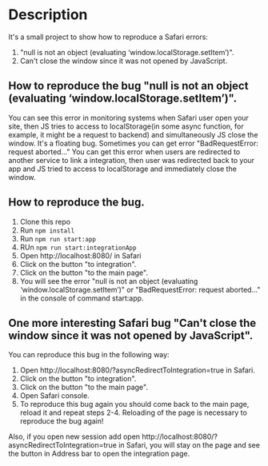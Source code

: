 # Description
It's a small project to show how to reproduce a Safari errors:
1. "null is not an object (evaluating ‘window.localStorage.setItem’)".
2. Can't close the window since it was not opened by JavaScript.

## How to reproduce the bug "null is not an object (evaluating ‘window.localStorage.setItem’)".
You can see this error in monitoring systems when Safari user open your site, then JS tries to access to localStorage(in some async function, for example, it might be a request to backend) and simultaneously JS close the window.
It's a floating bug. Sometimes you can get error  "BadRequestError: request aborted..."
You can get this error when users are redirected to another service to link a integration, then user was redirected back to your app and JS tried to access to localStorage and immediately  close the window.

## How to reproduce the bug.
1. Clone this repo
2. Run `npm install`
3. Run `npm run start:app`
4. RUn `npm run start:integrationApp`
5. Open http://localhost:8080/ in Safari
6. Click on the button "to integration".
7. Click on the button "to the main page".
8. You will see the error "null is not an object (evaluating ‘window.localStorage.setItem’)" or "BadRequestError: request aborted..." in the console of command start:app.


## One more interesting Safari bug "Can't close the window since it was not opened by JavaScript".
You can reproduce this bug in the following way:
1. Open http://localhost:8080/?asyncRedirectToIntegration=true in Safari.
2. Click on the button "to integration".
3. Click on the button "to the main page".
4. Open Safari console.
5. To reproduce this bug again you should come back to the main page, reload it and repeat steps 2-4. Reloading of the page is necessary to reproduce the bug again!

Also, if you open new session add open http://localhost:8080/?asyncRedirectToIntegration=true in Safari, you will stay on the page and see the button in Address bar to open the integration page.



